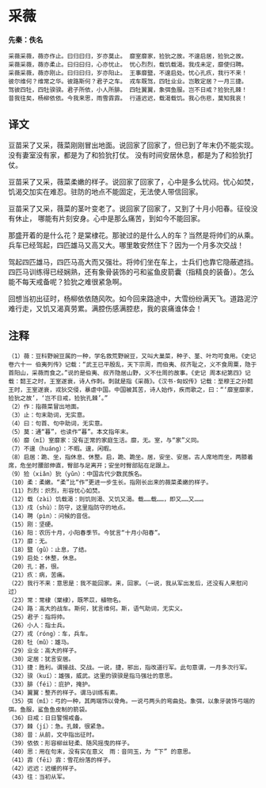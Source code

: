 采薇
==
**先秦：佚名**

    采薇采薇，薇亦作止。曰归曰归，岁亦莫止。 靡室靡家，猃狁之故。不遑启居，猃狁之故。
    采薇采薇，薇亦柔止。曰归曰归，心亦忧止。 忧心烈烈，载饥载渴。我戍未定，靡使归聘。
    采薇采薇，薇亦刚止。曰归曰归，岁亦阳止。 王事靡盬，不遑启处。忧心孔疚，我行不来！
    彼尔维何？维常之华。彼路斯何？君子之车。 戎车既驾，四牡业业。岂敢定居？一月三捷。
    驾彼四牡，四牡骙骙。君子所依，小人所腓。 四牡翼翼，象弭鱼服。岂不日戒？猃狁孔棘！
    昔我往矣，杨柳依依。今我来思，雨雪霏霏。 行道迟迟，载渴载饥。我心伤悲，莫知我哀！

译文
--
豆苗采了又采，薇菜刚刚冒出地面。说回家了回家了，但已到了年末仍不能实现。没有妻室没有家，都是为了和猃狁打仗。 没有时间安居休息，都是为了和猃狁打仗。

豆苗采了又采，薇菜柔嫩的样子。说回家了回家了，心中是多么忧闷。忧心如焚，饥渴交加实在难忍。驻防的地点不能固定，无法使人带信回家。

豆苗采了又采，薇菜的茎叶变老了。说回家了回家了，又到了十月小阳春。征役没有休止， 哪能有片刻安身。心中是那么痛苦，到如今不能回家。

那盛开着的是什么花？是棠棣花。那驶过的是什么人的车？当然是将帅们的从乘。兵车已经驾起，四匹雄马又高又大。哪里敢安然住下？因为一个月多次交战！

驾起四匹雄马，四匹马高大而又强壮。将帅们坐在车上，士兵们也靠它隐蔽遮挡。四匹马训练得已经娴熟，还有象骨装饰的弓和鲨鱼皮箭囊（指精良的装备）。怎么能不每天戒备呢？猃狁之难很紧急啊。

回想当初出征时，杨柳依依随风吹。如今回来路途中，大雪纷纷满天飞。道路泥泞难行走，又饥又渴真劳累。满腔伤感满腔悲，我的哀痛谁体会！

注释
--
    （1）薇：豆科野豌豆属的一种，学名救荒野豌豆，又叫大巢菜，种子、茎、叶均可食用。《史记卷六十一 伯夷列传》记载：“武王已平殷乱，天下宗周，而伯夷、叔齐耻之，义不食周粟，隐于首阳山，采薇而食之。”说的是伯夷、叔齐隐居山野，义不仕周的故事。《史记 周本纪第四》记载：懿王之时，王室遂衰，诗人作刺。刺就是指《采薇》。《汉书·匈奴传》记载：至穆王之孙懿王时，王室遂衰，戎狄交侵，暴虐中国。中国被其苦，诗人始作，疾而歌之，曰：“‘靡室靡家，猃狁之故’，‘岂不日戒，猃狁孔棘’。”
    （2）作：指薇菜冒出地面。
    （3）止：句末助词，无实意。
    （4）曰：句首、句中助词，无实意。
    （5）莫：通“暮”，也读作“暮”。本文指年末。
    （6）靡（mǐ）室靡家：没有正常的家庭生活。靡，无。室，与“家”义同。
    （7）不遑（huáng）：不暇。遑，闲暇。
    （8）启居：跪、坐，指休息、休整。启，跪、跪坐。居，安坐、安居。古人席地而坐，两膝着席，危坐时腰部伸直，臀部与足离开；安坐时臀部贴在足跟上。
    （9）猃（xiǎn）狁（yǔn）：中国古代少数民族名。
    （10）柔：柔嫩。“柔”比“作”更进一步生长。指刚长出来的薇菜柔嫩的样子。
    （11）烈烈：炽烈，形容忧心如焚。
    （12）载（zài）饥载渴：则饥则渴、又饥又渴。载……载……，即又……又……。
    （13）戍（shù）：防守，这里指防守的地点。
    （14）聘（pìn）：问候的音信。
    （15）刚：坚硬。
    （16）阳：农历十月，小阳春季节。今犹言“十月小阳春”。
    （17）靡：无。
    （18）盬（gǔ）：止息，了结。
    （19）启处：休整，休息。
    （20）孔：甚，很。
    （21）疚：病，苦痛。
    （22）我行不来：意思是：我不能回家。来，回家。（一说，我从军出发后，还没有人来慰问过）
    （23）常：常棣（棠棣），既芣苡，植物名。
    （24）路：高大的战车。斯何，犹言维何。斯，语气助词，无实义。
    （25）君子：指将帅。
    （26）小人：指士兵。
    （27）戎（róng）：车，兵车。
    （28）牡（mǔ）：雄马。
    （29）业业：高大的样子。
    （30）定居：犹言安居。
    （31）捷：胜利。谓接战、交战。一说，捷，邪出，指改道行军。此句意谓，一月多次行军。
    （32）骙（kuí）：雄强，威武。这里的骙骙是指马强壮的意思。
    （33）腓（féi）：庇护，掩护。
    （34）翼翼：整齐的样子。谓马训练有素。
    （35）弭（mǐ）：弓的一种，其两端饰以骨角。一说弓两头的弯曲处。象弭，以象牙装饰弓端的弭。鱼服，鲨鱼鱼皮制的箭袋。
    （36）日戒：日日警惕戒备。
    （37）棘（jí）：急。孔棘，很紧急。
    （38）昔：从前，文中指出征时。
    （39）依依：形容柳丝轻柔、随风摇曳的样子。
    （40）思：用在句末，没有实在意义　雨：音同玉，为 “下” 的意思。
    （41）霏（fēi）霏：雪花纷落的样子。
    （42）迟迟：迟缓的样子。
    （43）往：当初从军。